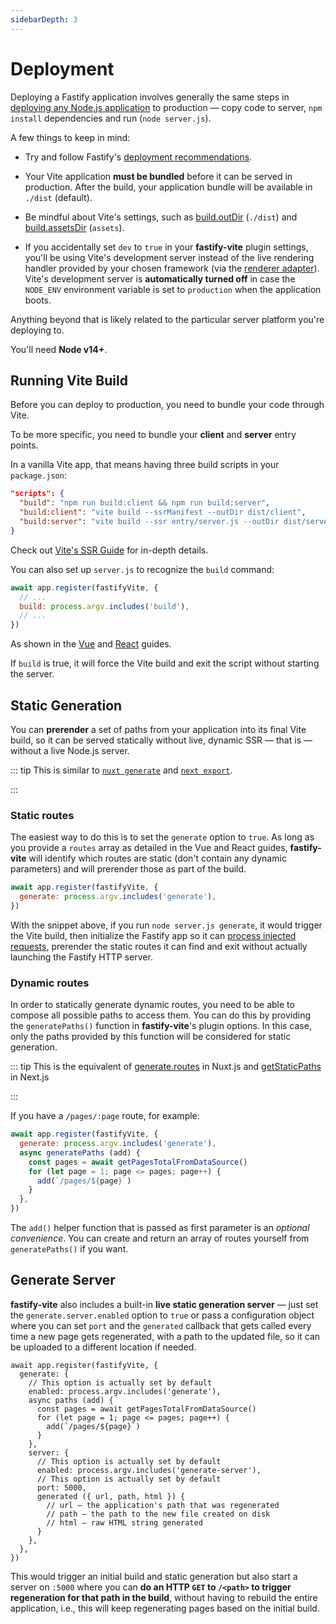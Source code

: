 ```yaml
---
sidebarDepth: 3
---
```


# Deployment

Deploying a Fastify application involves generally the same steps in [deploying any Node.js application](https://www.google.com/search?q=deploying+node.js) to production — copy code to server, `npm install` dependencies and run (`node server.js`). 

A few things to keep in mind:

- Try and follow Fastify's [deployment recommendations](https://www.fastify.io/docs/latest/Recommendations/).
- Your Vite application <b>must be bundled</b> before it can be served in production. After the build, your application bundle will be available in `./dist` (default).

- Be mindful about Vite's settings, such as [build.outDir][out-dir] (`./dist`) and [build.assetsDir][assets-dir] (`assets`).

[out-dir]: https://vitejs.dev/config/#build-outdir
[assets-dir]: https://vitejs.dev/config/#build-assetsdir

- If you accidentally set `dev` to `true` in your <b>fastify-vite</b> plugin settings, you'll be using Vite's development server instead of the live rendering handler provided by your chosen framework (via the [renderer adapter](/internals/renderer-api)). Vite's development server is <b>automatically turned off</b> in case the `NODE_ENV` environment variable is set to `production` when the application boots.

Anything beyond that is likely related to the particular server platform you're deploying to.

You'll need **Node v14+**.

## Running Vite Build

Before you can deploy to production, you need to bundle your code through Vite.

To be more specific, you need to bundle your <b>client</b> and <b>server</b> entry points.

In a vanilla Vite app, that means having three build scripts in your `package.json`:

```json
"scripts": {
  "build": "npm run build:client && npm run build:server",
  "build:client": "vite build --ssrManifest --outDir dist/client",
  "build:server": "vite build --ssr entry/server.js --outDir dist/server",
}
```

Check out [Vite's SSR Guide][ssr-guide] for in-depth details. 

[ssr-guide]: https://vitejs.dev/guide/ssr

You can also set up `server.js` to recognize the `build` command:

```js
await app.register(fastifyVite, {
  // ...
  build: process.argv.includes('build'),
  // ...
})
```

As shown in the [Vue](/guide/vue.html) and [React](/guide/vue.html) guides. 

If `build` is true, it will force the Vite build and exit the script without starting the server.

## Static Generation

You can **prerender** a set of paths from your application into its final Vite build, so it can be served statically without live, dynamic SSR — that is — without a live Node.js server. 

::: tip
This is similar to [`nuxt generate`][nuxt-generate] and [`next export`][next-export].

[nuxt-generate]: https://nuxtjs.org/docs/2.x/concepts/static-site-generation
[next-export]: https://nextjs.org/docs/advanced-features/static-html-export
:::

### Static routes

The easiest way to do this is to set the `generate` option to `true`. As long as you provide a `routes` array as detailed in the Vue and React guides, <b>fastify-vite</b> will identify which routes  are static (don't contain any dynamic parameters) and will prerender those as part of the build.

```js
await app.register(fastifyVite, {
  generate: process.argv.includes('generate'),
})
```

With the snippet above, if you run `node server.js generate`, it would trigger the Vite build, then initialize the Fastify app so it can [process injected requests][injected-requests], prerender the static routes it can find and exit without actually launching the Fastify HTTP server.

[injected-requests]: https://www.fastify.io/docs/latest/Testing/#benefits-of-using-fastifyinject

### Dynamic routes

In order to statically generate dynamic routes, you need to be able to compose all possible paths to access them. You can do this by providing the `generatePaths()` function in <b>fastify-vite</b>'s plugin options. In this case, only the paths provided by this function will be considered for static generation.

::: tip
This is the equivalent of [generate.routes][generate-routes] in Nuxt.js and [getStaticPaths][getStaticPaths] in Next.js

[getStaticPaths]: https://nextjs.org/docs/basic-features/data-fetching#getstaticpaths-static-generation
[generate-routes]: https://nuxtjs.org/docs/2.x/configuration-glossary/configuration-generate#routes
:::

If you have a `/pages/:page` route, for example:

```js
await app.register(fastifyVite, {
  generate: process.argv.includes('generate'),
  async generatePaths (add) {
    const pages = await getPagesTotalFromDataSource()
    for (let page = 1; page <= pages; page++) {
      add(`/pages/${page}`)
    }
  },
})
```

The `add()` helper function that is passed as first parameter is an _optional convenience_. You can create and return an array of routes yourself from `generatePaths()` if you want.


## Generate Server

<b>fastify-vite</b> also includes a built-in **live static generation server** — just set the `generate.server.enabled` option to `true` or pass a configuration object where you can set `port` and the `generated` callback that gets called every time a new page gets regenerated, with a path to the updated file, so it can be uploaded to a different location if needed.

```js{11-21}
await app.register(fastifyVite, {
  generate: {
    // This option is actually set by default
    enabled: process.argv.includes('generate'),
    async paths (add) {
      const pages = await getPagesTotalFromDataSource()
      for (let page = 1; page <= pages; page++) {
        add(`/pages/${page}`)
      }
    },
    server: {
      // This option is actually set by default
      enabled: process.argv.includes('generate-server'),
      // This option is actually set by default
      port: 5000,
      generated ({ url, path, html }) {
        // url — the application's path that was regenerated
        // path — the path to the new file created on disk
        // html — raw HTML string generated
      }
    },
  },
})
```

This would trigger an initial build and static generation but also start a server on `:5000` where you can **do an HTTP `GET` to `/<path>` to trigger regeneration for that path in the build**, without having to rebuild the entire application, i.e., this will keep regenerating pages based on the initial build.

